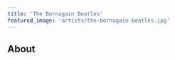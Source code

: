 ```yaml
---
title: 'The Bornagain Beatles'
featured_image: 'artists/the-bornagain-beatles.jpg'
---
```


## About


